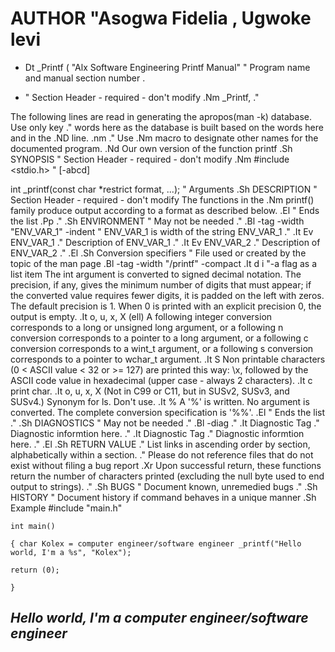 # AUTHOR "Asogwa Fidelia , Ugwoke levi

- Dt _Printf ( "Alx Software Engineering Printf Manual" " Program name and manual section number .

- " Section Header - required - don't modify .Nm _Printf, ." 

The following lines are read in generating the apropos(man -k) database. Use only key ." words here as the database is built based on the words here and in the .ND line. .nm ." Use .Nm macro to designate other names for the documented program. .Nd Our own version of the function printf .Sh SYNOPSIS " Section Header - required - don't modify .Nm #include <stdio.h> " [-abcd]

int _printf(const char *restrict format, ...); " Arguments .Sh DESCRIPTION " Section Header - required - don't modify The functions in the .Nm printf() family produce output according to a format as described below. .El " Ends the list .Pp ." .Sh ENVIRONMENT " May not be needed ." .Bl -tag -width "ENV_VAR_1" -indent " ENV_VAR_1 is width of the string ENV_VAR_1 ." .It Ev ENV_VAR_1 ." Description of ENV_VAR_1 ." .It Ev ENV_VAR_2 ." Description of ENV_VAR_2 ." .El .Sh Conversion specifiers " File used or created by the topic of the man page .Bl -tag -width "/printf" -compact .It d i "-a flag as a list item The int argument is converted to signed decimal notation. The precision, if any, gives the minimum number of digits that must appear; if the converted value requires fewer digits, it is padded on the left with zeros. The default precision is 1. When 0 is printed with an explicit precision 0, the output is empty. .It o, u, x, X (ell) A following integer conversion corresponds to a long or unsigned long argument, or a following n conversion corresponds to a pointer to a long argument, or a following c conversion corresponds to a wint_t argument, or a following s conversion corresponds to a pointer to wchar_t argument. .It S Non printable characters (0 < ASCII value < 32 or >= 127) are printed this way: \x, followed by the ASCII code value in hexadecimal (upper case - always 2 characters). .It c print char. .It o, u, x, X (Not in C99 or C11, but in SUSv2, SUSv3, and SUSv4.) Synonym for ls. Don't use. .It % A '%' is written. No argument is converted. The complete conversion specification is '%%'. .El " Ends the list ." .Sh DIAGNOSTICS " May not be needed ." .Bl -diag ." .It Diagnostic Tag ." Diagnostic informtion here. ." .It Diagnostic Tag ." Diagnostic informtion here. ." .El .Sh RETURN VALUE ." List links in ascending order by section, alphabetically within a section. ." Please do not reference files that do not exist without filing a bug report .Xr Upon successful return, these functions return the number of characters printed (excluding the null byte used to end output to strings). ." .Sh BUGS " Document known, unremedied bugs ." .Sh HISTORY " Document history if command behaves in a unique manner .Sh Example #include "main.h"

```
int main()

{ char Kolex = computer engineer/software engineer _printf("Hello world, I'm a %s", "Kolex");

return (0);

}
```

## *Hello world, I'm a computer engineer/software engineer*


